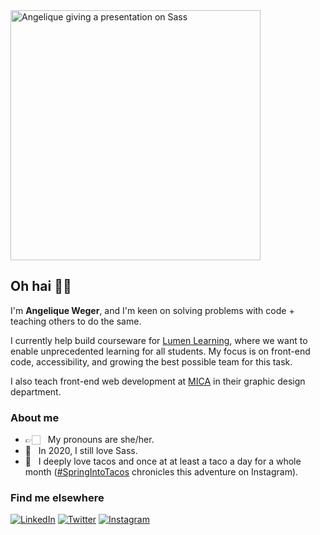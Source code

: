 <img src="https://mica-web.github.io/img/dev-day-sass.jpg" alt="Angelique giving a presentation on Sass" width="auto" height="400">

## Oh hai 👋🏻

I'm **Angelique Weger**, and I'm keen on solving problems with code + teaching others to do the same.

I currently help build courseware for [Lumen Learning](https://lumenlearning.com/), where we want to enable unprecedented learning for all students. My focus is on front-end code, accessibility, and growing the best possible team for this task.

I also teach front-end web development at [MICA](https://mica.edu) in their graphic design department.

### About me
- 👉🏻 &nbsp;&nbsp;My pronouns are she/her.
- 💖 &nbsp;&nbsp;In 2020, I still love Sass.
- 🌮 &nbsp;&nbsp;I deeply love tacos and once at at least a taco a day for a whole month ([#SpringIntoTacos](https://www.instagram.com/explore/tags/springintotacos/) chronicles this adventure on Instagram).


### Find me elsewhere
[![LinkedIn](https://img.shields.io/twitter/url?color=%232877B5&label=LinkedIn&style=flat-square&url=https%3A%2F%2Flinkedin.com%2Fin%2Fangeliqueweger)](https://linkedin.com/in/angeliqueweger)
[![Twitter](https://img.shields.io/twitter/url?color=%2338A1F2&label=Twitter&style=flat-square&url=https%3A%2F%2Ftwitter.com%2Fmessypixels)](https://twitter.com/messypixels)
[![Instagram](https://img.shields.io/twitter/url?color=%23DD326F&label=Instagram&style=flat-square&url=https%3A%2F%2Finstagram.com%2Fmessypixels)](https://instagram.com/messypixels)

<!--
**angeliquejw/angeliquejw** is a ✨ _special_ ✨ repository because its `README.md` (this file) appears on your GitHub profile.

Here are some ideas to get you started:

- 🔭 I’m currently working on ...
- 🌱 I’m currently learning ...
- 👯 I’m looking to collaborate on ...
- 🤔 I’m looking for help with ...
- 💬 Ask me about ...
- 📫 How to reach me: ...
- 😄 Pronouns: ...
- ⚡ Fun fact: ...
-->

<!-- [Blog](http://angeliqueweger.com/) -->

